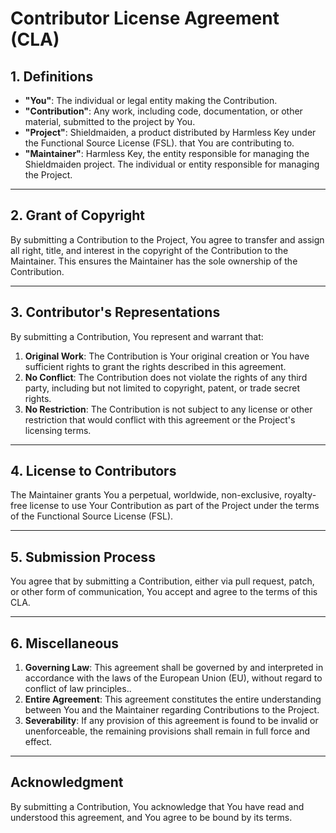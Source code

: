 # Contributor License Agreement (CLA)

## 1. Definitions

- **"You"**: The individual or legal entity making the Contribution.
- **"Contribution"**: Any work, including code, documentation, or other material, submitted to the project by You.
- **"Project"**: Shieldmaiden, a product distributed by Harmless Key under the Functional Source License (FSL). that You are contributing to.
- **"Maintainer"**: Harmless Key, the entity responsible for managing the Shieldmaiden project. The individual or entity responsible for managing the Project.

---

## 2. Grant of Copyright

By submitting a Contribution to the Project, You agree to transfer and assign all right, title, and interest in the copyright of the Contribution to the Maintainer. This ensures the Maintainer has the sole ownership of the Contribution.

---

## 3. Contributor's Representations

By submitting a Contribution, You represent and warrant that:

1. **Original Work**: The Contribution is Your original creation or You have sufficient rights to grant the rights described in this agreement.
2. **No Conflict**: The Contribution does not violate the rights of any third party, including but not limited to copyright, patent, or trade secret rights.
3. **No Restriction**: The Contribution is not subject to any license or other restriction that would conflict with this agreement or the Project's licensing terms.

---

## 4. License to Contributors

The Maintainer grants You a perpetual, worldwide, non-exclusive, royalty-free license to use Your Contribution as part of the Project under the terms of the Functional Source License (FSL).

---

## 5. Submission Process

You agree that by submitting a Contribution, either via pull request, patch, or other form of communication, You accept and agree to the terms of this CLA.

---

## 6. Miscellaneous

1. **Governing Law**: This agreement shall be governed by and interpreted in accordance with the laws of the European Union (EU), without regard to conflict of law principles..
2. **Entire Agreement**: This agreement constitutes the entire understanding between You and the Maintainer regarding Contributions to the Project.
3. **Severability**: If any provision of this agreement is found to be invalid or unenforceable, the remaining provisions shall remain in full force and effect.

---

## Acknowledgment

By submitting a Contribution, You acknowledge that You have read and understood this agreement, and You agree to be bound by its terms.
